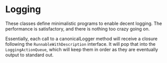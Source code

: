 Logging
=======

These classes define minimalistic programs to enable decent logging.  The performance is
satisfactory, and there is nothing too crazy going on. 

Essentially, each call to a canonicalLogger method will receive a closure following the
`RunnableWithDescription` interface.  It will pop that into the `LoggingActionQueue`, which
will keep them in order as they are eventually output to standard out.